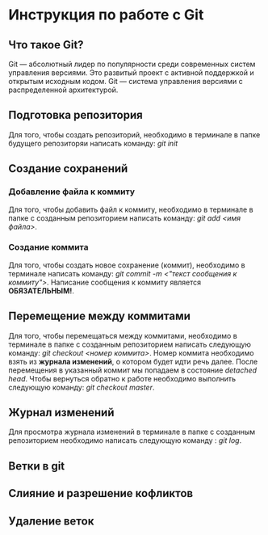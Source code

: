 # Инструкция по работе с Git

## Что такое Git?

Git — абсолютный лидер по популярности среди современных систем управления версиями. Это развитый проект с активной поддержкой и открытым исходным кодом.
Git — система управления версиями с распределенной архитектурой.
## Подготовка репозитория

Для того, чтобы создать репозиторий, необходимо в терминале в папке будущего репозиторяи написать команду: *git init*


## Создание сохранений

### Добавление файла к коммиту

Для того, чтобы добавить файл к коммиту, необходимо в терминале в папке с созданным репозиторием написать команду: *git add <имя файла>*.

### Создание коммита

Для того, чтобы создать новое сохранение (коммит), необходимо в терминале написать команду: *git commit -m <"текст сообщения к коммиту">*. Написание сообщения к коммиту является **ОБЯЗАТЕЛЬНЫМ!**.

## Перемещение между коммитами

Для того, чтобы перемещаться между коммитами, необходимо в терминале в папке с созданным репозиторием написать следующую команду: *git checkout <номер коммита>*. Номер коммита необходимо взять из **журнала изменений**, о котором будет идти речь далее. После перемещения в указанный коммит мы попадаем в состояние *detached head*. Чтобы вернуться обратно к работе необходимо выполнить следующую команду: *git checkout master*.

## Журнал изменений

Для просмотра журнала изменений в терминале в папке с созданным репозиторием необходимо написать следующую команду : *git log*.

## Ветки в git


## Слияние и разрешение кофликтов


## Удаление веток
